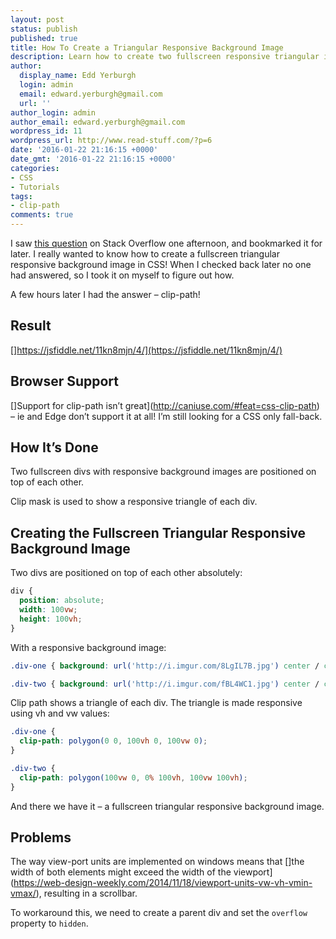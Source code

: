 ```yaml
---
layout: post
status: publish
published: true
title: How To Create a Triangular Responsive Background Image
description: Learn how to create two fullscreen responsive triangular images with the CSS clip-path property! Easy to copy triangular responsive background image
author:
  display_name: Edd Yerburgh
  login: admin
  email: edward.yerburgh@gmail.com
  url: ''
author_login: admin
author_email: edward.yerburgh@gmail.com
wordpress_id: 11
wordpress_url: http://www.read-stuff.com/?p=6
date: '2016-01-22 21:16:15 +0000'
date_gmt: '2016-01-22 21:16:15 +0000'
categories:
- CSS
- Tutorials
tags:
- clip-path
comments: true
---
```

I saw [this question](http://stackoverflow.com/questions/34008650/how-do-i-create-a-triangular-responsive-background-image) on Stack Overflow one afternoon, and bookmarked it for later. I really wanted to know how to create a fullscreen triangular responsive background image in CSS! When I checked back later no one had answered, so I took it on myself to figure out how.

A few hours later I had the answer – clip-path!

## Result

[]https://jsfiddle.net/11kn8mjn/4/](https://jsfiddle.net/11kn8mjn/4/)

## Browser Support
   
[]Support for clip-path isn’t great](http://caniuse.com/#feat=css-clip-path) – ie and Edge don’t support it at all! I’m still looking for a CSS only fall-back.

## How It’s Done
   
Two fullscreen divs with responsive background images are positioned on top of each other.

Clip mask is used to show a responsive triangle of each div.

## Creating the Fullscreen Triangular Responsive Background Image
  
Two divs are positioned on top of each other absolutely:

```css
div {
  position: absolute;
  width: 100vw;
  height: 100vh;
}
```

With a responsive background image:


```css
.div-one { background: url('http://i.imgur.com/8LgIL7B.jpg') center / cover no-repeat; }

.div-two { background: url('http://i.imgur.com/fBL4WC1.jpg') center / cover no-repeat; }
```

Clip path shows a triangle of each div. The triangle is made responsive using vh and vw values:

```css
.div-one { 
  clip-path: polygon(0 0, 100vh 0, 100vw 0); 
} 

.div-two { 
  clip-path: polygon(100vw 0, 0% 100vh, 100vw 100vh); 
}
```

And there we have it – a fullscreen triangular responsive background image.

## Problems
   
The way view-port units are implemented on windows means that []the width of both elements might exceed the width of the viewport](https://web-design-weekly.com/2014/11/18/viewport-units-vw-vh-vmin-vmax/), resulting in a scrollbar.

To workaround this, we need to create a parent div and set the `overflow` property to `hidden`.